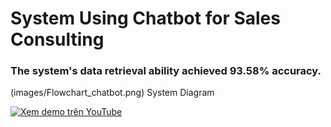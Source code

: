 # System Using Chatbot for Sales Consulting

### The system's data retrieval ability achieved 93.58% accuracy.

(images/Flowchart_chatbot.png) System Diagram



[![Xem demo trên YouTube](https://img.youtube.com/vi/klJBDH6y8X4/0.jpg)](https://youtu.be/klJBDH6y8X4)

